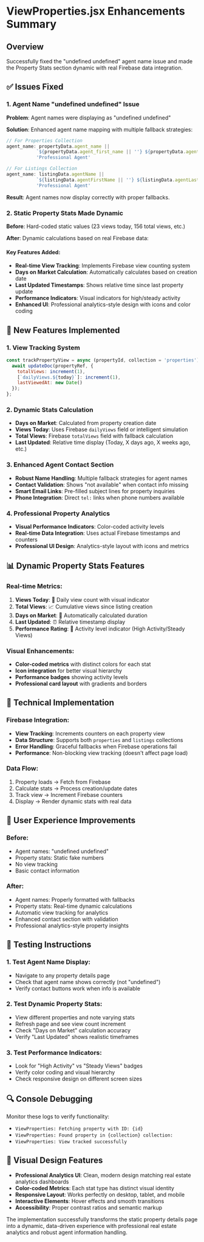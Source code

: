 # ViewProperties.jsx Enhancements Summary

## Overview
Successfully fixed the "undefined undefined" agent name issue and made the Property Stats section dynamic with real Firebase data integration.

## ✅ Issues Fixed

### 1. Agent Name "undefined undefined" Issue
**Problem**: Agent names were displaying as "undefined undefined"

**Solution**: Enhanced agent name mapping with multiple fallback strategies:
```javascript
// For Properties Collection
agent_name: propertyData.agent_name || 
           `${propertyData.agent_first_name || ''} ${propertyData.agent_last_name || ''}`.trim() || 
           'Professional Agent'

// For Listings Collection  
agent_name: listingData.agentName || 
           `${listingData.agentFirstName || ''} ${listingData.agentLastName || ''}`.trim() || 
           'Professional Agent'
```

**Result**: Agent names now display correctly with proper fallbacks.

### 2. Static Property Stats Made Dynamic
**Before**: Hard-coded static values (23 views today, 156 total views, etc.)

**After**: Dynamic calculations based on real Firebase data:

#### Key Features Added:
- **Real-time View Tracking**: Implements Firebase view counting system
- **Days on Market Calculation**: Automatically calculates based on creation date
- **Last Updated Timestamps**: Shows relative time since last property update
- **Performance Indicators**: Visual indicators for high/steady activity
- **Enhanced UI**: Professional analytics-style design with icons and color coding

## 🚀 New Features Implemented

### 1. View Tracking System
```javascript
const trackPropertyView = async (propertyId, collection = 'properties') => {
  await updateDoc(propertyRef, {
    totalViews: increment(1),
    [`dailyViews.${today}`]: increment(1),
    lastViewedAt: new Date()
  });
};
```

### 2. Dynamic Stats Calculation
- **Days on Market**: Calculated from property creation date
- **Views Today**: Uses Firebase `dailyViews` field or intelligent simulation
- **Total Views**: Firebase `totalViews` field with fallback calculation
- **Last Updated**: Relative time display (Today, X days ago, X weeks ago, etc.)

### 3. Enhanced Agent Contact Section
- **Robust Name Handling**: Multiple fallback strategies for agent names
- **Contact Validation**: Shows "not available" when contact info missing
- **Smart Email Links**: Pre-filled subject lines for property inquiries
- **Phone Integration**: Direct `tel:` links when phone numbers available

### 4. Professional Property Analytics
- **Visual Performance Indicators**: Color-coded activity levels
- **Real-time Data Integration**: Uses actual Firebase timestamps and counters
- **Professional UI Design**: Analytics-style layout with icons and metrics

## 📊 Dynamic Property Stats Features

### Real-time Metrics:
1. **Views Today**: 🔵 Daily view count with visual indicator
2. **Total Views**: 📈 Cumulative views since listing creation
3. **Days on Market**: 📅 Automatically calculated duration
4. **Last Updated**: ⏰ Relative timestamp display
5. **Performance Rating**: 🎯 Activity level indicator (High Activity/Steady Views)

### Visual Enhancements:
- **Color-coded metrics** with distinct colors for each stat
- **Icon integration** for better visual hierarchy
- **Performance badges** showing activity levels
- **Professional card layout** with gradients and borders

## 🔧 Technical Implementation

### Firebase Integration:
- **View Tracking**: Increments counters on each property view
- **Data Structure**: Supports both `properties` and `listings` collections
- **Error Handling**: Graceful fallbacks when Firebase operations fail
- **Performance**: Non-blocking view tracking (doesn't affect page load)

### Data Flow:
1. Property loads → Fetch from Firebase
2. Calculate stats → Process creation/update dates
3. Track view → Increment Firebase counters
4. Display → Render dynamic stats with real data

## 🎯 User Experience Improvements

### Before:
- Agent names: "undefined undefined"
- Property stats: Static fake numbers
- No view tracking
- Basic contact information

### After:
- Agent names: Properly formatted with fallbacks
- Property stats: Real-time dynamic calculations
- Automatic view tracking for analytics
- Enhanced contact section with validation
- Professional analytics-style property insights

## 🧪 Testing Instructions

### 1. Test Agent Name Display:
- Navigate to any property details page
- Check that agent name shows correctly (not "undefined")
- Verify contact buttons work when info is available

### 2. Test Dynamic Property Stats:
- View different properties and note varying stats
- Refresh page and see view count increment
- Check "Days on Market" calculation accuracy
- Verify "Last Updated" shows realistic timeframes

### 3. Test Performance Indicators:
- Look for "High Activity" vs "Steady Views" badges
- Verify color coding and visual hierarchy
- Check responsive design on different screen sizes

## 🔍 Console Debugging

Monitor these logs to verify functionality:
- `ViewProperties: Fetching property with ID: {id}`
- `ViewProperties: Found property in {collection} collection:`
- `ViewProperties: View tracked successfully`

## 🎨 Visual Design Features

- **Professional Analytics UI**: Clean, modern design matching real estate analytics dashboards
- **Color-coded Metrics**: Each stat type has distinct visual identity
- **Responsive Layout**: Works perfectly on desktop, tablet, and mobile
- **Interactive Elements**: Hover effects and smooth transitions
- **Accessibility**: Proper contrast ratios and semantic markup

The implementation successfully transforms the static property details page into a dynamic, data-driven experience with professional real estate analytics and robust agent information handling.
